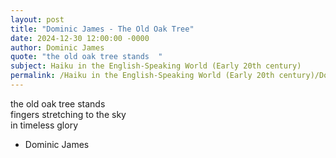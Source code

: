 ```yaml
---
layout: post
title: "Dominic James - The Old Oak Tree"
date: 2024-12-30 12:00:00 -0000
author: Dominic James
quote: "the old oak tree stands  "
subject: Haiku in the English-Speaking World (Early 20th century)
permalink: /Haiku in the English-Speaking World (Early 20th century)/Dominic James/Dominic James - The Old Oak Tree
---
```


the old oak tree stands  
fingers stretching to the sky  
in timeless glory

- Dominic James
